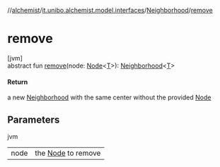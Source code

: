 //[alchemist](../../../index.md)/[it.unibo.alchemist.model.interfaces](../index.md)/[Neighborhood](index.md)/[remove](remove.md)

# remove

[jvm]\
abstract fun [remove](remove.md)(node: [Node](../-node/index.md)<[T](../-node/index.md)>): [Neighborhood](index.md)<[T](../-node/index.md)>

#### Return

a new [Neighborhood](index.md) with the same center without the provided [Node](../-node/index.md)

## Parameters

jvm

| | |
|---|---|
| node | the [Node](../-node/index.md) to remove |

